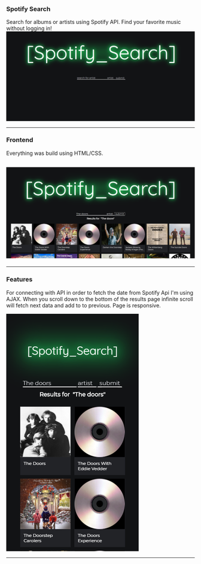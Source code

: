 ### Spotify Search

Search for albums or artists using Spotify API. Find your favorite music without logging in!
![img](./images_readme/1.png)

---

### Frontend

Everything was build using HTML/CSS.

## ![img](./images_readme/2.png)

---

### Features

For connecting with API in order to fetch the date from Spotify Api I'm using AJAX.
When you scroll down to the bottom of the results page infinite scroll will fetch next data and add to to previous. Page is responsive.

![img](./images_readme/3.png)

---
